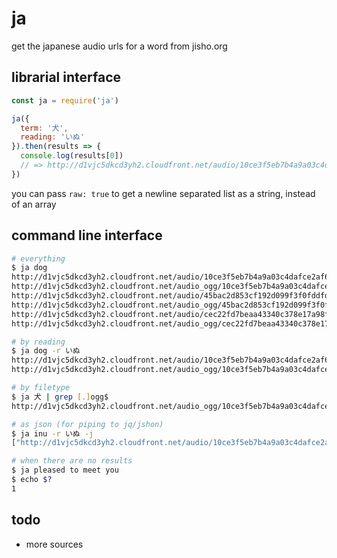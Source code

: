 # ja

get the japanese audio urls for a word from jisho.org

## librarial interface
```js
const ja = require('ja')

ja({
  term: '犬',
  reading: 'いぬ'
}).then(results => {
  console.log(results[0])
  // => http://d1vjc5dkcd3yh2.cloudfront.net/audio/10ce3f5eb7b4a9a03c4dafce2af60e28.mp3
})
```

you can pass `raw: true` to get a newline separated list as
a string, instead of an array

## command line interface

```sh
# everything
$ ja dog
http://d1vjc5dkcd3yh2.cloudfront.net/audio/10ce3f5eb7b4a9a03c4dafce2af60e28.mp3
http://d1vjc5dkcd3yh2.cloudfront.net/audio_ogg/10ce3f5eb7b4a9a03c4dafce2af60e28.ogg
http://d1vjc5dkcd3yh2.cloudfront.net/audio/45bac2d853cf192d099f3f0fddfdba31.mp3
http://d1vjc5dkcd3yh2.cloudfront.net/audio_ogg/45bac2d853cf192d099f3f0fddfdba31.ogg
http://d1vjc5dkcd3yh2.cloudfront.net/audio/cec22fd7beaa43340c378e17a98fb298.mp3
http://d1vjc5dkcd3yh2.cloudfront.net/audio_ogg/cec22fd7beaa43340c378e17a98fb298.ogg

# by reading
$ ja dog -r いぬ
http://d1vjc5dkcd3yh2.cloudfront.net/audio/10ce3f5eb7b4a9a03c4dafce2af60e28.mp3
http://d1vjc5dkcd3yh2.cloudfront.net/audio_ogg/10ce3f5eb7b4a9a03c4dafce2af60e28.ogg

# by filetype
$ ja 犬 | grep [.]ogg$
http://d1vjc5dkcd3yh2.cloudfront.net/audio_ogg/10ce3f5eb7b4a9a03c4dafce2af60e28.ogg

# as json (for piping to jq/jshon)
$ ja inu -r いぬ -j
["http://d1vjc5dkcd3yh2.cloudfront.net/audio/10ce3f5eb7b4a9a03c4dafce2af60e28.mp3","http://d1vjc5dkcd3yh2.cloudfront.net/audio_ogg/10ce3f5eb7b4a9a03c4dafce2af60e28.ogg"]

# when there are no results
$ ja pleased to meet you
$ echo $?
1
```

## todo

* more sources

